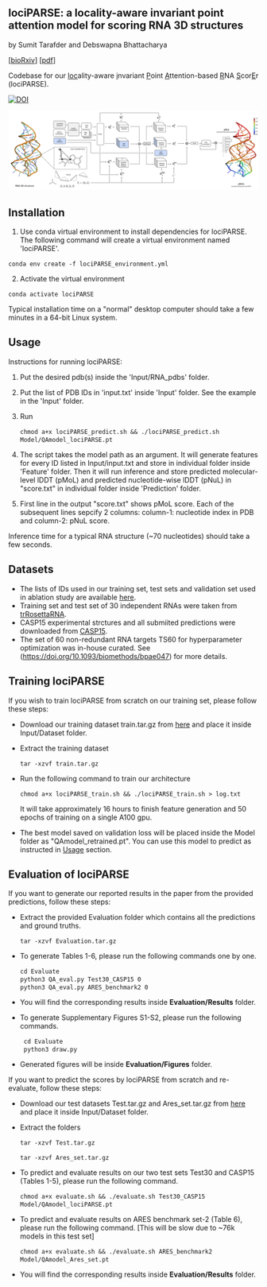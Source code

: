 ## lociPARSE: a locality-aware invariant point attention model for scoring RNA 3D structures

by Sumit Tarafder and Debswapna Bhattacharya

[[bioRxiv](https://www.biorxiv.org/content/10.1101/2023.11.04.565599v1)] [[pdf](https://www.biorxiv.org/content/10.1101/2023.11.04.565599v1.full.pdf)]

Codebase for our <ins>loc</ins>ality-aware <ins>i</ins>nvariant <ins>P</ins>oint <ins>A</ins>ttention-based <ins>R</ins>NA <ins>S</ins>cor<ins>E</ins>r (lociPARSE).


<a href="https://zenodo.org/doi/10.5281/zenodo.10369083"><img src="https://zenodo.org/badge/707283184.svg" alt="DOI"></a>


![alt text](https://github.com/Bhattacharya-Lab/lociPARSE/blob/main/lociPARSE.png?raw=true)

## Installation

1. Use conda virtual environment to install dependencies for lociPARSE. The following command will create a virtual environment named 'lociPARSE'.

```
conda env create -f lociPARSE_environment.yml
```

2. Activate the virtual environment

```
conda activate lociPARSE
```

Typical installation time on a "normal" desktop computer should take a few minutes in a 64-bit Linux system.

## Usage

Instructions for running lociPARSE:

1. Put the desired pdb(s) inside the 'Input/RNA_pdbs' folder.

2. Put the list of PDB IDs in 'input.txt' inside 'Input' folder. See the example in the 'Input' folder.

3. Run
   ```
   chmod a+x lociPARSE_predict.sh && ./lociPARSE_predict.sh Model/QAmodel_lociPARSE.pt
   ```

5. The script takes the model path as an argument. It will generate features for every ID listed in Input/input.txt and store in individual folder inside 'Feature' folder. Then it will run inference and store predicted molecular-level lDDT (pMoL) and predicted nucleotide-wise lDDT (pNuL) in "score.txt" in individual folder inside 'Prediction' folder.

6. First line in the output "score.txt" shows pMoL score. Each of the subsequent lines sepcify 2 columns: column-1: nucleotide index in PDB and column-2: pNuL score.

Inference time for a typical RNA structure (~70 nucleotides) should take a few seconds.

## Datasets

- The lists of IDs used in our training set, test sets and validation set used in ablation study are available [here](https://zenodo.org/uploads/12669705).
- Training set and test set of 30 independent RNAs were taken from [trRosettaRNA](https://yanglab.qd.sdu.edu.cn/trRosettaRNA/benchmark/).
- CASP15 experimental strctures and all submiited predictions were downloaded from [CASP15](https://predictioncenter.org/download_area/CASP15/). 
- The set of 60 non-redundant RNA targets TS60 for hyperparameter optimization was in-house curated. See (https://doi.org/10.1093/biomethods/bpae047) for more details.

## Training lociPARSE

If you wish to train lociPARSE from scratch on our training set, please follow these steps:

- Download our training dataset train.tar.gz from [here](https://zenodo.org/uploads/12669705) and place it inside Input/Dataset folder.
- Extract the training dataset
  ```
  tar -xzvf train.tar.gz
  ```
-  Run the following command to train our architecture
   ```
   chmod a+x lociPARSE_train.sh && ./lociPARSE_train.sh > log.txt
   ```
   It will take approximately 16 hours to finish feature generation and 50 epochs of training on a single A100 gpu.

- The best model saved on validation loss will be placed inside the Model folder as "QAmodel_retrained.pt". You can use this model to predict as instructed in [Usage](#usage) section.

## Evaluation of lociPARSE

If you want to generate our reported results in the paper from the provided predictions, follow these steps:

-  Extract the provided Evaluation folder which contains all the predictions and ground truths.
   
   ```
   tar -xzvf Evaluation.tar.gz
   ```
-  To generate Tables 1-6, please run the following commands one by one.

   ```
   cd Evaluate
   python3 QA_eval.py Test30_CASP15 0
   python3 QA_eval.py ARES_benchmark2 0
   ```
- You will find the corresponding results inside **Evaluation/Results** folder.
- To generate Supplementary Figures S1-S2, please run the following commands.

  ```
   cd Evaluate
   python3 draw.py
  ``` 
- Generated figures will be inside **Evaluation/Figures** folder.
  
If you want to predict the scores by lociPARSE from scratch and re-evaluate, follow these steps: 
 
- Download our test datasets Test.tar.gz and Ares_set.tar.gz from [here](https://zenodo.org/uploads/12669705) and place it inside Input/Dataset folder.

- Extract the folders
  ```
  tar -xzvf Test.tar.gz
  ```
  ```
  tar -xzvf Ares_set.tar.gz
  ```
  
-  To predict and evaluate results on our two test sets Test30 and CASP15 (Tables 1-5), please run the following command.

   ```
   chmod a+x evaluate.sh && ./evaluate.sh Test30_CASP15 Model/QAmodel_lociPARSE.pt
   ``` 

-  To predict and evaluate results on ARES benchmark set-2 (Table 6), please run the following command. [This will be slow due to ~76k models in this test set]

   ```
   chmod a+x evaluate.sh && ./evaluate.sh ARES_benchmark2 Model/QAmodel_Ares_set.pt
   ``` 

-  You will find the corresponding results inside **Evaluation/Results** folder.